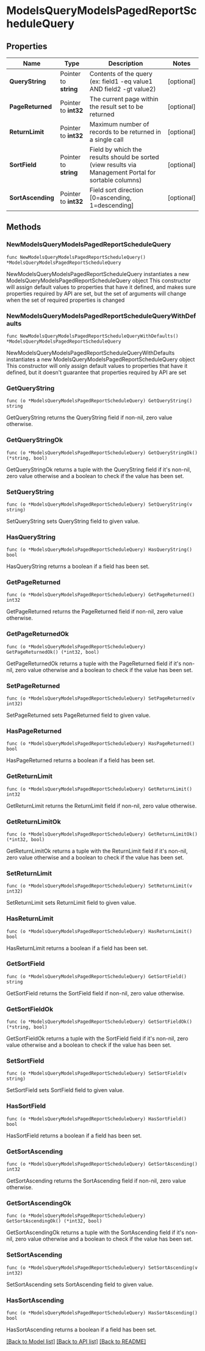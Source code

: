 # ModelsQueryModelsPagedReportScheduleQuery

## Properties

Name | Type | Description | Notes
------------ | ------------- | ------------- | -------------
**QueryString** | Pointer to **string** | Contents of the query (ex: field1 -eq value1 AND field2 -gt value2) | [optional] 
**PageReturned** | Pointer to **int32** | The current page within the result set to be returned | [optional] 
**ReturnLimit** | Pointer to **int32** | Maximum number of records to be returned in a single call | [optional] 
**SortField** | Pointer to **string** | Field by which the results should be sorted (view results via Management Portal for sortable columns) | [optional] 
**SortAscending** | Pointer to **int32** | Field sort direction [0&#x3D;ascending, 1&#x3D;descending] | [optional] 

## Methods

### NewModelsQueryModelsPagedReportScheduleQuery

`func NewModelsQueryModelsPagedReportScheduleQuery() *ModelsQueryModelsPagedReportScheduleQuery`

NewModelsQueryModelsPagedReportScheduleQuery instantiates a new ModelsQueryModelsPagedReportScheduleQuery object
This constructor will assign default values to properties that have it defined,
and makes sure properties required by API are set, but the set of arguments
will change when the set of required properties is changed

### NewModelsQueryModelsPagedReportScheduleQueryWithDefaults

`func NewModelsQueryModelsPagedReportScheduleQueryWithDefaults() *ModelsQueryModelsPagedReportScheduleQuery`

NewModelsQueryModelsPagedReportScheduleQueryWithDefaults instantiates a new ModelsQueryModelsPagedReportScheduleQuery object
This constructor will only assign default values to properties that have it defined,
but it doesn't guarantee that properties required by API are set

### GetQueryString

`func (o *ModelsQueryModelsPagedReportScheduleQuery) GetQueryString() string`

GetQueryString returns the QueryString field if non-nil, zero value otherwise.

### GetQueryStringOk

`func (o *ModelsQueryModelsPagedReportScheduleQuery) GetQueryStringOk() (*string, bool)`

GetQueryStringOk returns a tuple with the QueryString field if it's non-nil, zero value otherwise
and a boolean to check if the value has been set.

### SetQueryString

`func (o *ModelsQueryModelsPagedReportScheduleQuery) SetQueryString(v string)`

SetQueryString sets QueryString field to given value.

### HasQueryString

`func (o *ModelsQueryModelsPagedReportScheduleQuery) HasQueryString() bool`

HasQueryString returns a boolean if a field has been set.

### GetPageReturned

`func (o *ModelsQueryModelsPagedReportScheduleQuery) GetPageReturned() int32`

GetPageReturned returns the PageReturned field if non-nil, zero value otherwise.

### GetPageReturnedOk

`func (o *ModelsQueryModelsPagedReportScheduleQuery) GetPageReturnedOk() (*int32, bool)`

GetPageReturnedOk returns a tuple with the PageReturned field if it's non-nil, zero value otherwise
and a boolean to check if the value has been set.

### SetPageReturned

`func (o *ModelsQueryModelsPagedReportScheduleQuery) SetPageReturned(v int32)`

SetPageReturned sets PageReturned field to given value.

### HasPageReturned

`func (o *ModelsQueryModelsPagedReportScheduleQuery) HasPageReturned() bool`

HasPageReturned returns a boolean if a field has been set.

### GetReturnLimit

`func (o *ModelsQueryModelsPagedReportScheduleQuery) GetReturnLimit() int32`

GetReturnLimit returns the ReturnLimit field if non-nil, zero value otherwise.

### GetReturnLimitOk

`func (o *ModelsQueryModelsPagedReportScheduleQuery) GetReturnLimitOk() (*int32, bool)`

GetReturnLimitOk returns a tuple with the ReturnLimit field if it's non-nil, zero value otherwise
and a boolean to check if the value has been set.

### SetReturnLimit

`func (o *ModelsQueryModelsPagedReportScheduleQuery) SetReturnLimit(v int32)`

SetReturnLimit sets ReturnLimit field to given value.

### HasReturnLimit

`func (o *ModelsQueryModelsPagedReportScheduleQuery) HasReturnLimit() bool`

HasReturnLimit returns a boolean if a field has been set.

### GetSortField

`func (o *ModelsQueryModelsPagedReportScheduleQuery) GetSortField() string`

GetSortField returns the SortField field if non-nil, zero value otherwise.

### GetSortFieldOk

`func (o *ModelsQueryModelsPagedReportScheduleQuery) GetSortFieldOk() (*string, bool)`

GetSortFieldOk returns a tuple with the SortField field if it's non-nil, zero value otherwise
and a boolean to check if the value has been set.

### SetSortField

`func (o *ModelsQueryModelsPagedReportScheduleQuery) SetSortField(v string)`

SetSortField sets SortField field to given value.

### HasSortField

`func (o *ModelsQueryModelsPagedReportScheduleQuery) HasSortField() bool`

HasSortField returns a boolean if a field has been set.

### GetSortAscending

`func (o *ModelsQueryModelsPagedReportScheduleQuery) GetSortAscending() int32`

GetSortAscending returns the SortAscending field if non-nil, zero value otherwise.

### GetSortAscendingOk

`func (o *ModelsQueryModelsPagedReportScheduleQuery) GetSortAscendingOk() (*int32, bool)`

GetSortAscendingOk returns a tuple with the SortAscending field if it's non-nil, zero value otherwise
and a boolean to check if the value has been set.

### SetSortAscending

`func (o *ModelsQueryModelsPagedReportScheduleQuery) SetSortAscending(v int32)`

SetSortAscending sets SortAscending field to given value.

### HasSortAscending

`func (o *ModelsQueryModelsPagedReportScheduleQuery) HasSortAscending() bool`

HasSortAscending returns a boolean if a field has been set.


[[Back to Model list]](../README.md#documentation-for-models) [[Back to API list]](../README.md#documentation-for-api-endpoints) [[Back to README]](../README.md)



